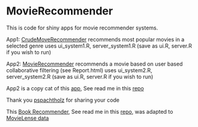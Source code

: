 # MovieRecommender

This is code for shiny apps for movie recommender systems.

App1: [CrudeMoveRecommender](https://luma.shinyapps.io/CrudeMovieRecommender/) recommends most popular movies in a selected genre
uses ui_system1.R, server_system1.R (save as ui.R, server.R if you wish to run)

App2: [MovieRecommender](https://luma.shinyapps.io/MovieRecommender/) recommends a movie based on user based collaborative filtering (see Report.html)
uses ui_system2.R, server_system2.R (save as ui.R, server.R if you wish to run)

App2 is a copy cat of this [app](https://philippsp.shinyapps.io/BookRecommendation/), See read me in this [repo](https://github.com/pspachtholz/BookRecommender)

Thank you [pspachtholz](https://github.com/pspachtholz) for sharing your code

This [Book Recommender](https://philippsp.shinyapps.io/BookRecommendation/), See read me in this [repo](https://github.com/pspachtholz/BookRecommender), was adapted to [MovieLense data](https://liangfgithub.github.io/Rcode_W13_Movie_EDA.nb.html) 

